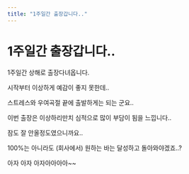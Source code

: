 ```yaml
---
title: "1주일간 출장갑니다.."
---
```

# 1주일간 출장갑니다..


1주일간 상해로 출장다녀옵니다.

시작부터 이상하게 예감이 좋지 못한데..

스트레스와 우여곡절 끝에 출발하게는 되는 군요..

이번 출장은 이상하리만치 심적으로 많이 부담이 됨을 느낍니다..

잠도 잘 안올정도였으니까요..

100%는 아니라도 (회사에서) 원하는 바는 달성하고 돌아와야겠죠..?

아자 아자 아자아아아아~~


